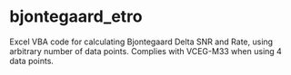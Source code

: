 # bjontegaard_etro
Excel VBA code for calculating Bjontegaard Delta SNR and Rate, using arbitrary number of data points. Complies with VCEG-M33 when using 4 data points.
